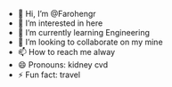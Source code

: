- 👋 Hi, I’m @Farohengr
- 👀 I’m interested in here
- 🌱 I’m currently learning Engineering
- 💞️ I’m looking to collaborate on my mine  
- 📫 How to reach me alway
- 😄 Pronouns: kidney cvd
- ⚡ Fun fact: travel

<!---
Farohengr/Farohengr is a ✨ special ✨ repository because its `README.md` (this file) appears on your GitHub profile.
You can click the Preview link to take a look at your changes.
--->
